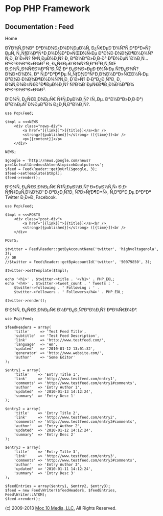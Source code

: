 Pop PHP Framework
=================

Documentation : Feed
--------------------

Home

ÐŸÐ¾Ñ‚Ð¾Ðº ÐºÐ¾Ð¼Ð¿Ð¾Ð½ÐµÐ½Ñ‚ Ð¿Ñ€ÐµÐ´Ð¾Ñ?Ñ‚Ð°Ð²Ð»Ñ?ÐµÑ‚
Ñ„ÑƒÐ½ÐºÑ†Ð¸Ð¾Ð½Ð°Ð»ÑŒÐ½Ñ‹Ðµ Ð²Ð¾Ð·Ð¼Ð¾Ð¶Ð½Ð¾Ñ?Ñ‚Ð¸ Ð´Ð»Ñ? Ñ‡Ñ‚ÐµÐ½Ð¸Ñ?
Ð¸ Ð°Ð½Ð°Ð»Ð¸Ð·Ð° Ð²Ð½ÐµÑˆÐ½Ð¸Ñ… ÐºÐ°Ð½Ð°Ð»Ð¾Ð² Ð¸
Ð¿Ñ€ÐµÐ´Ð¾Ñ?Ñ‚Ð°Ð²Ð¸Ñ‚ÑŒ Ð¸Ð½Ñ„Ð¾Ñ€Ð¼Ð°Ñ†Ð¸ÑŽ Ð² Ð¿Ð¾Ð»ÐµÐ·Ð½Ñ‹Ðµ
Ñ?Ð¿Ð¾Ñ?Ð¾Ð±Ð¾Ð¼, Ð° Ñ‚Ð°ÐºÐ¶Ðµ Ñ„ÑƒÐ½ÐºÑ†Ð¸Ð¾Ð½Ð°Ð»ÑŒÐ½Ñ‹Ðµ
Ð²Ð¾Ð·Ð¼Ð¾Ð¶Ð½Ð¾Ñ?Ñ‚Ð¸ Ð´Ð»Ñ? Ð·Ð°Ð¿Ð¸Ñ?Ð¸ Ð¸ Ð¾Ñ‚Ð¾Ð±Ñ€Ð°Ð¶ÐµÐ½Ð¸Ñ?
Ñ?Ð¾Ð´ÐµÑ€Ð¶Ð¸Ð¼Ð¾Ð³Ð¾ ÐºÐ°Ð½Ð°Ð»Ð¾Ð².

Ð’Ð¾Ñ‚ Ð¿Ñ€Ð¸Ð¼ÐµÑ€ Ñ‡Ñ‚ÐµÐ½Ð¸Ñ? (Ñ‚.Ðµ. Ð°Ð½Ð°Ð»Ð¸Ð·Ð°)
Ð²Ð½ÐµÑˆÐ½ÐµÐ³Ð¾ Ð¿Ð¸Ñ‚Ð°Ð½Ð¸Ñ?.

    use Pop\Feed;

    $tmpl = <<<NEWS
        <div class="news-div">
            <a href="[{link}]">[{title}]</a><br />
            <strong>[{published}]</strong> ([{time}])<br />
            <p>[{content}]</p>
        </div>

    NEWS;

    $google = 'http://news.google.com/news?pz=1&cf=all&ned=us&hl=en&topic=h&output=rss';
    $feed = Feed\Reader::getByUrl($google, 3);
    $feed->setTemplate($tmpl);
    $feed->render();

Ð’Ð¾Ñ‚ Ð¿Ñ€Ð¸Ð¼ÐµÑ€ Ñ‡Ñ‚ÐµÐ½Ð¸Ñ? Ð»ÐµÐ½Ñ‚Ñ‹ Ð¸Ð· ÑƒÑ‡ÐµÑ‚Ð½Ð¾Ð¹
Ð·Ð°Ð¿Ð¸Ñ?Ð¸ Ñ?Ð»ÑƒÐ¶Ð±Ñ‹, Ñ‚Ð°ÐºÐ¸Ðµ ÐºÐ°Ðº Twitter Ð¸Ð»Ð¸ Facebook.

    use Pop\Feed;

    $tmpl = <<<POSTS
        <div class="post-div">
            <a href="[{link}]">[{title}]</a><br />
            <strong>[{published}]</strong> ([{time}])<br />
        </div>

    POSTS;

    $twitter = Feed\Reader::getByAccountName('twitter', 'highvoltagenola', 3);
    // OR
    //$twitter = Feed\Reader::getByAccountId('twitter', '50079850', 3);

    $twitter->setTemplate($tmpl);

    echo '<h1>' . $twitter->title . '</h1>' . PHP_EOL;
    echo '<h4>' . $twitter->tweet_count . ' Tweets : ' .
        $twitter->following . ' Following : ' .
        $twitter->followers . ' Followers</h4>' . PHP_EOL;

    $twitter->render();

Ð’Ð¾Ñ‚ Ð¿Ñ€Ð¸Ð¼ÐµÑ€ Ð½Ð°Ð¿Ð¸Ñ?Ð°Ð½Ð¸Ñ? ÐºÐ¾Ñ€Ð¼Ð°.

    use Pop\Feed;

    $feedHeaders = array(
        'title'     => 'Test Feed Title',
        'subtitle'  => 'Test Feed Description',
        'link'      => 'http://www.testfeed.com/',
        'language'  => 'en',
        'updated'   => '2010-01-12 13:01:32',
        'generator' => 'http://www.website.com/',
        'author'    => 'Some Editor'
    );

    $entry1 = array(
        'title'    => 'Entry Title 1',
        'link'     => 'http://www.testfeed.com/entry1',
        'comments' => 'http://www.testfeed.com/entry1#comments',
        'author'   => 'Entry Author 1',
        'updated'  => '2010-01-13 14:12:24',
        'summary'  => 'Entry Desc 1'
    );

    $entry2 = array(
        'title'    => 'Entry Title 2',
        'link'     => 'http://www.testfeed.com/entry2',
        'comments' => 'http://www.testfeed.com/entry2#comments',
        'author'   => 'Entry Author 2',
        'updated'  => '2010-01-12 14:12:24',
        'summary'  => 'Entry Desc 2'
    );

    $entry3 = array(
        'title'    => 'Entry Title 3',
        'link'     => 'http://www.testfeed.com/entry3',
        'comments' => 'http://www.testfeed.com/entry3#comments',
        'author'   => 'Entry Author 3',
        'updated'  => '2010-01-11 14:12:24',
        'summary'  => 'Entry Desc 3'
    );

    $feedEntries = array($entry1, $entry2, $entry3);
    $feed = new Feed\Writer($feedHeaders, $feedEntries, Feed\Writer::ATOM);
    $feed->render();

\(c) 2009-2013 [Moc 10 Media, LLC.](http://www.moc10media.com) All
Rights Reserved.

